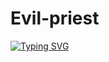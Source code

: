 # Evil-priest 
 
 
 
[![Typing SVG](https://readme-typing-svg.herokuapp.com?font=Bomber+Escort&color=F70000&size=25&lines=HAI+GUYS,+WELCOME+TO+MY+PROFILE)](https://bit.ly/3lC8I7t)

